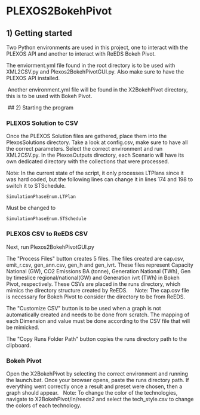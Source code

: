 # PLEXOS2BokehPivot

## 1) Getting started
Two Python environments are used in this project, one to interact with the PLEXOS API and another to interact with ReEDS Bokeh Pivot. 

The enviorment.yml file found in the root directory is to be used with XML2CSV.py and Plexos2BokehPivotGUI.py. Also make sure to have the PLEXOS API installed.

 Another environment.yml file will be found in the X2BokehPivot directory, this is to be used with Bokeh Pivot.

 ## 2) Starting the program

### PLEXOS Solution to CSV 
Once the PLEXOS Solution files are gathered, place them into the PlexosSolutions directory. Take a look at config.csv, make sure to have all the correct parameters. Select the correct environment and run XML2CSV.py. In the PlexosOutputs directory, each Scenario will have its own dedicated directory with the collections that were processed. 

Note: In the current state of the script, it only processes LTPlans since it was hard coded, but the following lines can change it in lines 174 and 198 to switch it to STSchedule.

    SimulationPhaseEnum.LTPlan
Must be changed to 

    SimulationPhaseEnum.STSchedule

### PLEXOS CSV to ReEDS CSV
Next, run Plexos2BokehPivotGUI.py

The "Process Files" button creates 5 files. The files created are cap.csv, emit_r.csv, gen_ann.csv, gen_h and gen_ivrt. These files represent Capacity National (GW), CO2 Emissions BA (tonne), Generation National (TWh), Gen by timeslice regional/national(GW) and Generation ivrt (TWh) in Bokeh Pivot, respectively. These CSVs are placed in the runs directory, which mimics the directory structure created by ReEDS. 
    
Note: The cap.csv file is necessary for Bokeh Pivot to consider the directory to be from ReEDS.

The "Customize CSV" button is to be used when a graph is not automatically created and needs to be done from scratch. The mapping of each Dimension and value must be done according to the CSV file that will be mimicked.

The "Copy Runs Folder Path" button copies the runs directory path to the clipboard.

### Bokeh Pivot
Open the X2BokehPivot by selecting the correct environment and running the launch.bat. Once your browser opens, paste the runs directory path. If everything went correctly once a result and preset were chosen, then a graph should appear.
 
Note: To change the color of the technologies, navigate to X2BokehPivot/in/reeds2 and select the tech_style.csv to change the colors of each technology.




